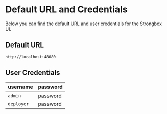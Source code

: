 # Default URL and Credentials

Below you can find the default URL and user credentials for the Strongbox UI.

## Default URL
 ```
 http://localhost:48080
 ```
 
## User Credentials
  
| username   | password        | 
| ---------- |---------------- |
| `admin`    | password        |
| `deployer` | password        |
